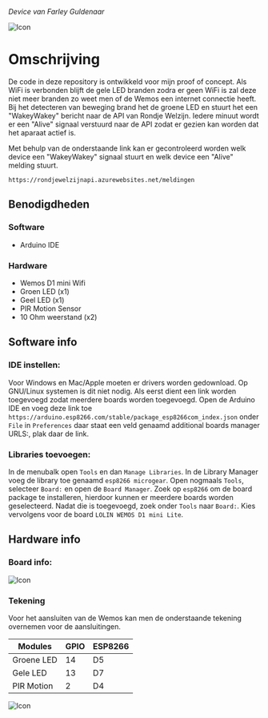 *Device van Farley Guldenaar*

![Icon](https://github.com/RondjeWelzijn/SensorStuff/blob/master/5042pc183Til/picca.png)

# Omschrijving
De code in deze repository is ontwikkeld voor mijn proof of concept. Als WiFi is verbonden blijft de gele LED branden zodra er geen WiFi is zal deze niet meer branden zo weet men of de Wemos een internet connectie heeft. Bij het detecteren van beweging brand het de groene LED en stuurt het een "WakeyWakey" bericht naar de API van Rondje Welzijn. Iedere minuut wordt er een "Alive" signaal verstuurd naar de API zodat er gezien kan worden dat het aparaat actief is.

Met behulp van de onderstaande link kan er gecontroleerd worden welk device een "WakeyWakey" signaal stuurt en welk device een "Alive" melding stuurt.

`https://rondjewelzijnapi.azurewebsites.net/meldingen`

## Benodigdheden

### Software
- Arduino IDE
 
### Hardware
- Wemos D1 mini Wifi
- Groen LED (x1)
- Geel LED (x1)
- PIR Motion Sensor
- 10 Ohm weerstand (x2)

## Software info

### IDE instellen:
Voor Windows en Mac/Apple moeten er drivers worden gedownload. Op GNU/Linux systemen is dit niet nodig.
Als eerst dient een link worden toegevoegd zodat meerdere boards worden toegevoegd. Open de Arduino IDE en voeg deze link toe `https://arduino.esp8266.com/stable/package_esp8266com_index.json` onder `File` in `Preferences` daar staat een veld genaamd additional boards manager URLS:, plak daar de link.

### Libraries toevoegen:
In de menubalk open `Tools` en dan `Manage Libraries`. In de Library Manager voeg de library toe genaamd `esp8266 microgear`.
Open nogmaals `Tools`, selecteer `Board:` en open de `Board Manager`. Zoek op `esp8266` om de board package te installeren, hierdoor kunnen er meerdere boards worden geselecteerd. Nadat die is toegevoegd, zoek onder `Tools` naar `Board:`. Kies vervolgens voor de board `LOLIN WEMOS D1 mini Lite`.    


## Hardware info

### Board info:

![Icon](https://github.com/RondjeWelzijn/SensorStuff/blob/master/5042pc183Til/ESP8266-WeMos-D1-Mini-pinout-gpio-pin.png)


### Tekening

Voor het aansluiten van de Wemos kan men de onderstaande tekening overnemen voor de aansluitingen.

| Modules | GPIO | ESP8266 |
| ------ | --- | ----- |
| Groene LED      | 14   | D5     |
| Gele LED      | 13   | D7     |
| PIR Motion      | 2   | D4     |


![Icon](https://github.com/RondjeWelzijn/SensorStuff/blob/master/5042pc183Til/WemosDraw_bb21.png)




